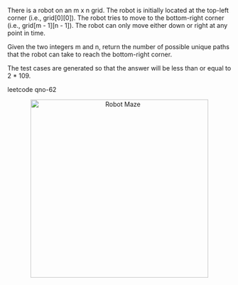 There is a robot on an m x n grid. The robot is initially located at the top-left corner (i.e., grid[0][0]). The robot tries to move to the bottom-right corner (i.e., grid[m - 1][n - 1]). The robot can only move either down or right at any point in time.

Given the two integers m and n, return the number of possible unique paths that the robot can take to reach the bottom-right corner.

The test cases are generated so that the answer will be less than or equal to 2 * 109.

leetcode qno-62
<p align="center">
  <img src="https://assets.leetcode.com/static_assets/public/images/problemset/robot_maze.png" alt="Robot Maze" width="400"/>
</p>

